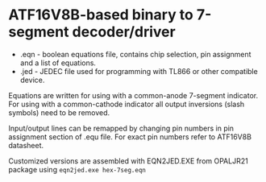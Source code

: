 # ATF16V8B-based binary to 7-segment decoder/driver

- .eqn - boolean equations file, contains chip selection, pin assignment and a list of equations.
- .jed - JEDEC file used for programming with TL866 or other compatible device.

Equations are written for using with a common-anode 7-segment indicator.
For using with a common-cathode indicator all output inversions (slash symbols) need to be removed.

Input/output lines can be remapped by changing pin numbers in pin assignment section of .equ file. 
For exact pin numbers refer to ATF16V8B datasheet.

Customized versions are assembled with EQN2JED.EXE from OPALJR21 package using `eqn2jed.exe hex-7seg.eqn`
